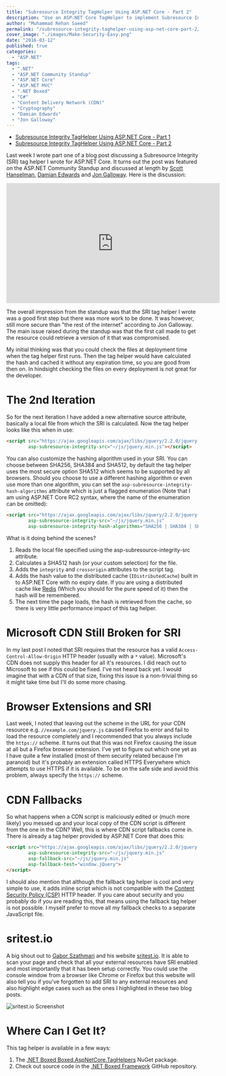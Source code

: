 ```yaml
---
title: "Subresource Integrity TagHelper Using ASP.NET Core - Part 2"
description: "Use an ASP.NET Core TagHelper to implement Subresource Integrity (SRI) to ensure that external resources have not been tampered with. With is part 2."
author: "Muhammad Rehan Saeed"
permalink: "/subresource-integrity-taghelper-using-asp-net-core-part-2/"
cover_image: "./images/Make-Security-Easy.png"
date: "2016-03-12"
published: true
categories:
  - "ASP.NET"
tags:
  - ".NET"
  - "ASP.NET Community Standup"
  - "ASP.NET Core"
  - "ASP.NET MVC"
  - ".NET Boxed"
  - "C#"
  - "Content Delivery Network (CDN)"
  - "Cryptography"
  - "Damian Edwards"
  - "Jon Galloway"
---
```


- [Subresource Integrity TagHelper Using ASP.NET Core - Part 1](http://rehansaeed.com/subresource-integrity-taghelper-using-asp-net-core/)
- [Subresource Integrity TagHelper Using ASP.NET Core - Part 2](http://rehansaeed.com/subresource-integrity-taghelper-using-asp-net-core-part-2/)

Last week I wrote part one of a blog post discussing a Subresource Integrity (SRI) tag helper I wrote for ASP.NET Core. It turns out the post was featured on the ASP.NET Community Standup and discussed at length by [Scott Hanselman](http://twitter.com/shanselman), [Damian Edwards](http://twitter.com/damianedwards) and [Jon Galloway](http://twitter.com/jongalloway). Here is the discussion:

<iframe width="560" height="315" src="https://www.youtube-nocookie.com/embed/Mu2jol8EmVo" frameborder="0" allow="accelerometer; encrypted-media; gyroscope; picture-in-picture" allowfullscreen></iframe>

The overall impression from the standup was that the SRI tag helper I wrote was a good first step but there was more work to be done. It was however, still more secure than "the rest of the internet" according to Jon Galloway. The main issue raised during the standup was that the first call made to get the resource could retrieve a version of it that was compromised.

My initial thinking was that you could check the files at deployment time when the tag helper first runs. Then the tag helper would have calculated the hash and cached it without any expiration time, so you are good from then on. In hindsight checking the files on every deployment is not great for the developer.

# The 2nd Iteration

So for the next iteration I have added a new alternative source attribute, basically a local file from which the SRI is calculated. Now the tag helper looks like this when in use:

```html
<script src="https://ajax.googleapis.com/ajax/libs/jquery/2.2.0/jquery.min.js" 
        asp-subresource-integrity-src="~/js/jquery.min.js"></script>
```

You can also customize the hashing algorithm used in your SRI. You can choose between SHA256, SHA384 and SHA512, by default the tag helper uses the most secure option SHA512 which seems to be supported by all browsers. Should you choose to use a different hashing algorithm or even use more than one algorithm, you can set the `asp-subresource-integrity-hash-algorithms` attribute which is just a flagged enumeration (Note that I am using ASP.NET Core RC2 syntax, where the name of the enumeration can be omitted):

```html
<script src="https://ajax.googleapis.com/ajax/libs/jquery/2.2.0/jquery.min.js" 
        asp-subresource-integrity-src="~/js/jquery.min.js"
        asp-subresource-integrity-hash-algorithms="SHA256 | SHA384 | SHA512"></script>
```

What is it doing behind the scenes?

1. Reads the local file specified using the asp-subresource-integrity-src  attribute.
2. Calculates a SHA512 hash (or your custom selection) for the file.
3. Adds the `integrity` and `crossorigin` attributes to the script tag.
4. Adds the hash value to the distributed cache (`IDistributedCache`) built in to ASP.NET Core with no expiry date. If you are using a distributed cache like [Redis](http://redis.io/) (Which you should for the pure speed of it) then the hash will be remembered.
5. The next time the page loads, the hash is retrieved from the cache, so there is very little performance impact of this tag helper.

# Microsoft CDN Still Broken for SRI

In my last post I noted that SRI requires that the resource has a valid `Access-Control-Allow-Origin` HTTP header (usually with a `*` value). Microsoft's CDN does not supply this header for all it's resources. I did reach out to Microsoft to see if this could be fixed. I've not heard back yet. I would imagine that with a CDN of that size, fixing this issue is a non-trivial thing so it might take time but I'll do some more chasing.

# Browser Extensions and SRI

Last week, I noted that leaving out the scheme in the URL for your CDN resource e.g. `//example.com/jquery.js` caused Firefox to error and fail to load the resource completely and I recommended that you always include the `https://` scheme. It turns out that this was not Firefox causing the issue at all but a Firefox browser extension. I've yet to figure out which one yet as I have quite a few installed (most of them security related because I'm paranoid) but it's probably an extension called HTTPS Everywhere which attempts to use HTTPS if it is available. To be on the safe side and avoid this problem, always specify the `https://` scheme.

# CDN Fallbacks

So what happens when a CDN script is maliciously edited or (much more likely) you messed up and your local copy of the CDN script is different from the one in the CDN? Well, this is where CDN script fallbacks come in. There is already a tag helper provided by ASP.NET Core that does this:

```html
<script src="https://ajax.googleapis.com/ajax/libs/jquery/2.2.0/jquery.min.js"
        asp-subresource-integrity-src="~/js/jquery.min.js"
        asp-fallback-src="~/js/jquery.min.js"
        asp-fallback-test="window.jQuery">
</script>
```

I should also mention that although the fallback tag helper is cool and very simple to use, it adds inline script which is not compatible with the [Content Security Policy (CSP)](http://rehansaeed.com/content-security-policy-for-asp-net-mvc/) HTTP header. If you care about security and you probably do if you are reading this, that means using the fallback tag helper is not possible. I myself prefer to move all my fallback checks to a separate JavaScript file.

# sritest.io

A big shout out to [Gabor Szathmari](https://blog.gaborszathmari.me) and his website [sritest.io](https://sritest.io/). It is able to scan your page and check that all your external resources have SRI enabled and most importantly that it has been setup correctly. You could use the console window from a browser like Chrome or Firefox but this website will also tell you if you've forgotten to add SRI to any external resources and also highlight edge cases such as the ones I highlighted in these two blog posts.

![sritest.io Screenshot](./images/SRI-Test.png)

# Where Can I Get It?

This tag helper is available in a few ways:

1. The [.NET Boxed Boxed.AspNetCore.TagHelpers](https://www.nuget.org/packages/Boxed.AspNetCore.TagHelpers/) NuGet package.
2. Check out source code in the [.NET Boxed Framework](https://github.com/Dotnet-Boxed/Framework) GitHub repository.
